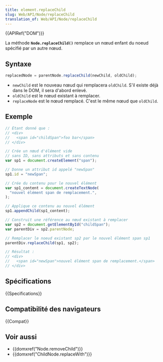 ```yaml
---
title: element.replaceChild
slug: Web/API/Node/replaceChild
translation_of: Web/API/Node/replaceChild
---
```


{{APIRef("DOM")}}

La méthode **`Node.replaceChild()`** remplace un nœud enfant du noeud spécifié par un autre nœud.

## Syntaxe

```js
replacedNode = parentNode.replaceChild(newChild, oldChild);
```

- `newChild` est le nouveau nœud qui remplacera `oldChild`. S'il existe déjà dans le DOM, il sera d'abord enlevé.
- `oldChild` est le nœud existant à remplacer.
- `replaceNode` est le nœud remplacé. C'est le même nœud que `oldChild`.

## Exemple

```js
// Étant donné que :
// <div>
//   <span id="childSpan">foo bar</span>
// </div>

// Crée un nœud d'élément vide
// sans ID, sans attributs et sans contenu
var sp1 = document.createElement("span");

// Donne un attribut id appelé "newSpan"
sp1.id = "newSpan";

// Crée du contenu pour le nouvel élément
var sp1_content = document.createTextNode(
  "nouvel élément span de remplacement.",
);

// Applique ce contenu au nouvel élément
sp1.appendChild(sp1_content);

// Construit une référence au nœud existant à remplacer
var sp2 = document.getElementById("childSpan");
var parentDiv = sp2.parentNode;

// Remplacer le noeud existant sp2 par le nouvel élément span sp1
parentDiv.replaceChild(sp1, sp2);

// Résultat :
// <div>
//   <span id="newSpan">nouvel élément span de remplacement.</span>
// </div>
```

## Spécifications

{{Specifications}}

## Compatibilité des navigateurs

{{Compat}}

## Voir aussi

- {{domxref("Node.removeChild")}}
- {{domxref("ChildNode.replaceWith")}}
